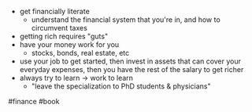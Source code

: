 
- get financially literate
	- understand the financial system that you're in, and how to circumvent taxes
- getting rich requires "guts" 
- have your money work for you
	- stocks, bonds, real estate, etc
- use your job to get started, then invest in assets that can cover your everyday expenses, then you have the rest of the salary to get richer
- always try to learn -> work to learn
	- "leave the specialization to PhD students & physicians"


#finance #book